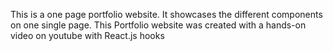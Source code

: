 This is a one page portfolio website.
It showcases the different components on one single page.
This Portfolio website was created with a hands-on video on youtube with React.js hooks
